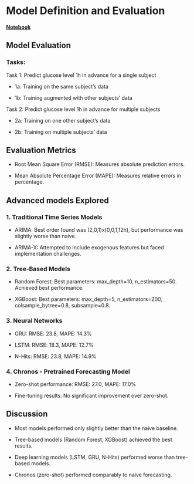 # Model Definition and Evaluation

**[Notebook](model_tree.ipynb)**

## Model Evaluation

### Tasks:

Task 1: Predict glucose level 1h in advance for a single subject

- 1a: Training on the same subject’s data

- 1b: Training augmented with other subjects’ data

Task 2: Predict glucose level 1h in advance for multiple subjects

- 2a: Training on one other subject’s data

- 2b: Training on multiple subjects’ data

## Evaluation Metrics

- Root Mean Square Error (RMSE): Measures absolute prediction errors.

- Mean Absolute Percentage Error (MAPE): Measures relative errors in percentage.

## Advanced models Explored

### 1. Traditional Time Series Models

- ARIMA: Best order found was (2,0,1)x(0,0,1,12h), but performance was slightly worse than naive.

- ARIMA-X: Attempted to include exogenous features but faced implementation challenges.

### 2. Tree-Based Models

- Random Forest: Best parameters: max_depth=10, n_estimators=50. Achieved best performance.

- XGBoost: Best parameters: max_depth=5, n_estimators=200, colsample_bytree=0.8, subsample=0.8.

### 3. Neural Networks

- GRU: RMSE: 23.8, MAPE: 14.3%

- LSTM: RMSE: 18.3, MAPE: 12.7%

- N-Hits: RMSE: 23.8, MAPE: 14.9%

### 4. Chronos - Pretrained Forecasting Model

- Zero-shot performance: RMSE: 27.0, MAPE: 17.0%

- Fine-tuning results: No significant improvement over zero-shot.

## Discussion

- Most models performed only slightly better than the naive baseline.

- Tree-based models (Random Forest, XGBoost) achieved the best results.

- Deep learning models (LSTM, GRU, N-Hits) performed worse than tree-based models.

- Chronos (zero-shot) performed comparably to naive forecasting.
